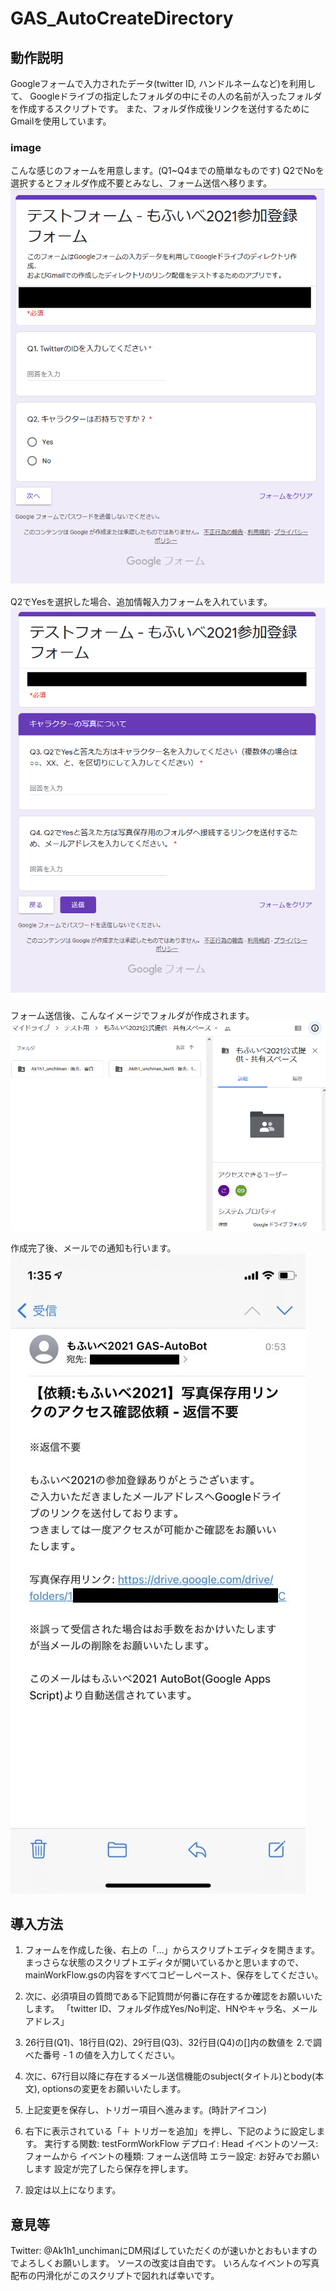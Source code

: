 # GAS_AutoCreateDirectory

## 動作説明
Googleフォームで入力されたデータ(twitter ID, ハンドルネームなど)を利用して、
Googleドライブの指定したフォルダの中にその人の名前が入ったフォルダを作成するスクリプトです。
また、フォルダ作成後リンクを送付するためにGmailを使用しています。

### image

こんな感じのフォームを用意します。(Q1~Q4までの簡単なものです)
Q2でNoを選択するとフォルダ作成不要とみなし、フォーム送信へ移ります。
![image1](./md_img/image1.png)

Q2でYesを選択した場合、追加情報入力フォームを入れています。
![image2](./md_img/image2.png)

フォーム送信後、こんなイメージでフォルダが作成されます。
![image3](./md_img/image3.png)

作成完了後、メールでの通知も行います。
![image4](./md_img/image4.jpg)

## 導入方法
1. フォームを作成した後、右上の「…」からスクリプトエディタを開きます。
   まっさらな状態のスクリプトエディタが開いているかと思いますので、
   mainWorkFlow.gsの内容をすべてコピーしペースト、保存をしてください。

2. 次に、必須項目の質問である下記質問が何番に存在するか確認をお願いいたします。
   「twitter ID、フォルダ作成Yes/No判定、HNやキャラ名、メールアドレス」

3. 26行目(Q1)、18行目(Q2)、29行目(Q3)、32行目(Q4)の[]内の数値を
   2.で調べた番号 - 1 の値を入力してください。

4. 次に、67行目以降に存在するメール送信機能のsubject(タイトル)とbody(本文), optionsの変更をお願いいたします。
   
5. 上記変更を保存し、トリガー項目へ進みます。(時計アイコン)

6. 右下に表示されている「＋ トリガーを追加」を押し、下記のように設定します。
     実行する関数: testFormWorkFlow
     デプロイ: Head
     イベントのソース: フォームから
     イベントの種類: フォーム送信時
     エラー設定: お好みでお願いします
   設定が完了したら保存を押します。

7. 設定は以上になります。

## 意見等
  Twitter: @Ak1h1_unchimanにDM飛ばしていただくのが速いかとおもいますのでよろしくお願いします。
  ソースの改変は自由です。
  いろんなイベントの写真配布の円滑化がこのスクリプトで図れれば幸いです。